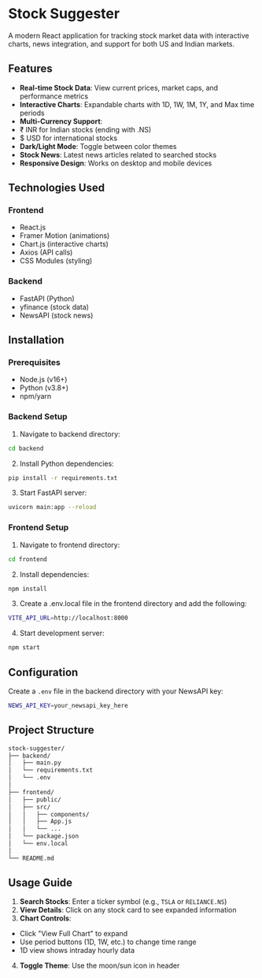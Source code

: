 # Stock Suggester 

A modern React application for tracking stock market data with interactive charts, news integration, and support for both US and Indian markets.

## Features 

- **Real-time Stock Data**: View current prices, market caps, and performance metrics
- **Interactive Charts**: Expandable charts with 1D, 1W, 1M, 1Y, and Max time periods
- **Multi-Currency Support**: 
 - ₹ INR for Indian stocks (ending with .NS)
 - $ USD for international stocks
- **Dark/Light Mode**: Toggle between color themes
- **Stock News**: Latest news articles related to searched stocks
- **Responsive Design**: Works on desktop and mobile devices

## Technologies Used 

### Frontend
- React.js
- Framer Motion (animations)
- Chart.js (interactive charts)
- Axios (API calls)
- CSS Modules (styling)

### Backend
- FastAPI (Python)
- yfinance (stock data)
- NewsAPI (stock news)

## Installation 

### Prerequisites
- Node.js (v16+)
- Python (v3.8+)
- npm/yarn

### Backend Setup
1. Navigate to backend directory:
  ```bash
  cd backend
  ```

2. Install Python dependencies:
  ```bash
  pip install -r requirements.txt
  ```

3. Start FastAPI server:
  ```bash
  uvicorn main:app --reload
  ```

### Frontend Setup
1. Navigate to frontend directory:
  ```bash
  cd frontend
  ```

2. Install dependencies:
  ```bash
  npm install
  ```

3. Create a .env.local file in the frontend directory and add the following:
  ```bash
  VITE_API_URL=http://localhost:8000
  ```

4. Start development server:
  ```bash
  npm start
  ```

## Configuration 
Create a `.env` file in the backend directory with your NewsAPI key:
```bash
NEWS_API_KEY=your_newsapi_key_here
```

## Project Structure 
```bash
stock-suggester/
├── backend/               
│   ├── main.py            
│   └── requirements.txt   
│   └── .env               
│
├── frontend/              
│   ├── public/
│   ├── src/
│   │   ├── components/    
│   │   ├── App.js         
│   │   └── ...            
│   └── package.json
│   └── env.local
│
└── README.md
```

## Usage Guide 
1. **Search Stocks**: Enter a ticker symbol (e.g., `TSLA` or `RELIANCE.NS`)
2. **View Details**: Click on any stock card to see expanded information
3. **Chart Controls**:
  * Click "View Full Chart" to expand
  * Use period buttons (1D, 1W, etc.) to change time range
  * 1D view shows intraday hourly data
4. **Toggle Theme**: Use the moon/sun icon in header
